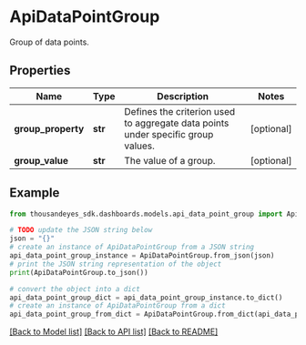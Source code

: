 # ApiDataPointGroup

Group of data points.

## Properties

Name | Type | Description | Notes
------------ | ------------- | ------------- | -------------
**group_property** | **str** | Defines the criterion used to aggregate data points under specific group values. | [optional] 
**group_value** | **str** | The value of a group. | [optional] 

## Example

```python
from thousandeyes_sdk.dashboards.models.api_data_point_group import ApiDataPointGroup

# TODO update the JSON string below
json = "{}"
# create an instance of ApiDataPointGroup from a JSON string
api_data_point_group_instance = ApiDataPointGroup.from_json(json)
# print the JSON string representation of the object
print(ApiDataPointGroup.to_json())

# convert the object into a dict
api_data_point_group_dict = api_data_point_group_instance.to_dict()
# create an instance of ApiDataPointGroup from a dict
api_data_point_group_from_dict = ApiDataPointGroup.from_dict(api_data_point_group_dict)
```
[[Back to Model list]](../README.md#documentation-for-models) [[Back to API list]](../README.md#documentation-for-api-endpoints) [[Back to README]](../README.md)


